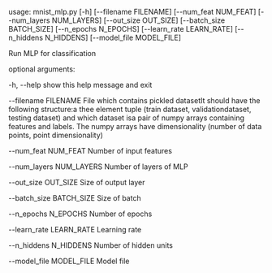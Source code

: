 usage: mnist_mlp.py [-h] [--filename FILENAME] [--num_feat NUM_FEAT]
                    [--num_layers NUM_LAYERS] [--out_size OUT_SIZE]
                    [--batch_size BATCH_SIZE] [--n_epochs N_EPOCHS]
                    [--learn_rate LEARN_RATE] [--n_hiddens N_HIDDENS]
                    [--model_file MODEL_FILE]

Run MLP for classification

optional arguments:

  -h, --help            show this help message and exit

  --filename FILENAME   File which contains pickled datasetIt should have the
                        following structure:a thee element tuple (train
                        dataset, validationdataset, testing dataset) and which
                        dataset isa pair of numpy arrays containing features
                        and labels. The numpy arrays have dimensionality
                        (number of data points, point dimensionality)

  --num_feat NUM_FEAT   Number of input features

  --num_layers NUM_LAYERS
                        Number of layers of MLP

  --out_size OUT_SIZE   Size of output layer

  --batch_size BATCH_SIZE
                        Size of batch

  --n_epochs N_EPOCHS   Number of epochs

  --learn_rate LEARN_RATE
                        Learning rate

  --n_hiddens N_HIDDENS
                        Number of hidden units

  --model_file MODEL_FILE
                        Model file
